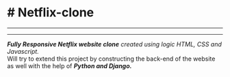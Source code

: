 <h1># Netflix-clone</h1>
<hr><hr>
<em><strong>Fully Responsive Netflix website clone</strong> created using logic HTML, CSS and Javascript.</em><br>
Will try to extend this project by constructing the back-end of the website as well with the help of <em><strong>Python and Django.</strong></em>
